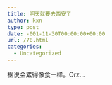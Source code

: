 ```yaml
---
title: 明天就要去西安了
author: kxn
type: post
date: -001-11-30T00:00:00+00:00
url: /78.html
categories:
  - Uncategorized
---
```


据说会累得像食一样。Orz&#8230;
